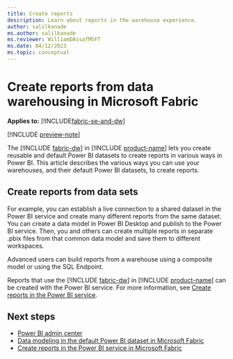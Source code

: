 ```yaml
---
title: Create reports
description: Learn about reports in the warehouse experience.
author: salilkanade
ms.author: salilkanade
ms.reviewer: WilliamDAssafMSFT
ms.date: 04/12/2023
ms.topic: conceptual
---
```


# Create reports from data warehousing in Microsoft Fabric

**Applies to:** [!INCLUDE[fabric-se-and-dw](includes/applies-to-version/fabric-se-and-dw.md)]

[!INCLUDE [preview-note](../includes/preview-note.md)]

The [!INCLUDE [fabric-dw](includes/fabric-dw.md)] in [!INCLUDE [product-name](../includes/product-name.md)] lets you create reusable and default Power BI datasets to create reports in various ways in Power BI. This article describes the various ways you can use your warehouses, and their default Power BI datasets, to create reports.

## Create reports from data sets

For example, you can establish a live connection to a shared dataset in the Power BI service and create many different reports from the same dataset. You can create a data model in Power BI Desktop and publish to the Power BI service. Then, you and others can create multiple reports in separate .pbix files from that common data model and save them to different workspaces.

Advanced users can build reports from a warehouse using a composite model or using the SQL Endpoint.

Reports that use the [!INCLUDE [fabric-dw](includes/fabric-dw.md)] in [!INCLUDE [product-name](../includes/product-name.md)] can be created with the Power BI service. For more information, see [Create reports in the Power BI service](reports-power-bi-service.md).

## Next steps

- [Power BI admin center](../admin/admin-power-bi.md)
- [Data modeling in the default Power BI dataset in Microsoft Fabric](model-default-power-bi-dataset.md)
- [Create reports in the Power BI service in Microsoft Fabric](reports-power-bi-service.md)